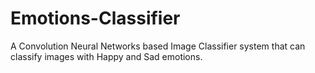 # Emotions-Classifier
A Convolution Neural Networks based Image Classifier system that can classify images with Happy and Sad emotions.
